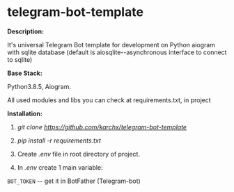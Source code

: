 # telegram-bot-template

**Description:**

It's universal Telegram Bot template for development on Python aiogram with sqlite database (default is aiosqlite--asynchronous interface to connect to sqlite)

**Base Stack:** 

Python3.8.5, Aiogram.

All used modules and libs you can check at requirements.txt, in project

**Installation:** 

1) *git clone https://github.com/karchx/telegram-bot-template* 

2) *pip install -r requirements.txt*

3) Create *.env* file in root directory of project. 

4) In *.env* create 1 main variable: 

`BOT_TOKEN` -- get it in BotFather (Telegram-bot)
